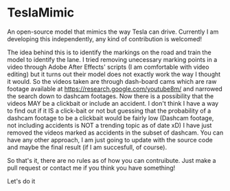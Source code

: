 # TeslaMimic
An open-source model that mimics the way Tesla can drive. Currently I am developing this independently, any kind of contribution is welcomed!

The idea behind this is to identify the markings on the road and train the model to identify the lane.
I tried removing unecessary marking points in a video through Adobe After Effects' scripts (I am comfortable with video editing) but it turns out their model does not exactly 
work the way I thought it would. So the videos taken are through dash-board cams which are raw footage available at https://research.google.com/youtube8m/ and  narrowed the search
down to dashcam footages. Now there is a possibility that the videos MAY be a clickbait or include an accident. I don't think I have a way to find out if it IS a click-bait or not
but guessing that the probability of a dashcam footage to be a clickbait would be fairly low (Dashcam footage, not including accidents is NOT a trending topic as of date xD) I have
just removed the videos marked as accidents in the subset of dashcam. You can have any other approach, I am just going to update with the source code and maybe the final result (if
I am succesfull, of course). 

So that's it, there are no rules as of how you can contruibute. Just make a pull request or contact me if you think you have something!

Let's do it
